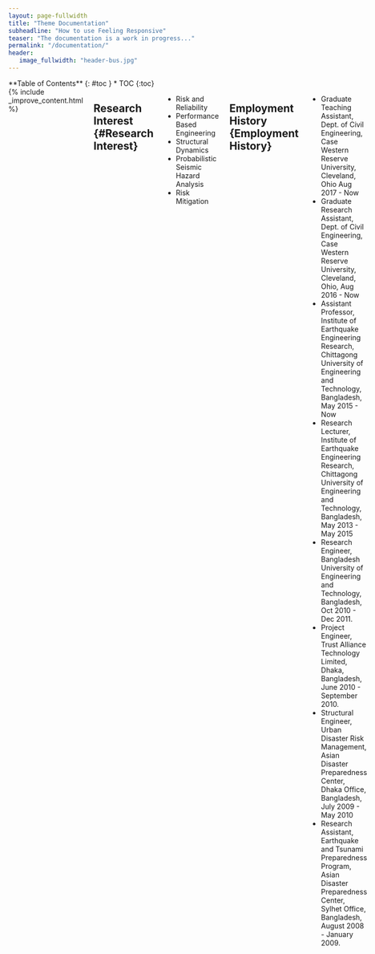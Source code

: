 ```yaml
---
layout: page-fullwidth
title: "Theme Documentation"
subheadline: "How to use Feeling Responsive"
teaser: "The documentation is a work in progress..."
permalink: "/documentation/"
header:
   image_fullwidth: "header-bus.jpg"
---
```

<div class="row">
<div class="medium-4 medium-push-8 columns" markdown="1">
<div class="panel radius" markdown="1">
**Table of Contents**
{: #toc }
*  TOC
{:toc}
</div>
</div><!-- /.medium-4.columns -->



<div class="medium-8 medium-pull-4 columns" markdown="1">
{% include _improve_content.html %}
   
## Research Interest {#Research Interest}
* Risk and Reliability
* Performance Based Engineering
* Structural Dynamics
* Probabilistic Seismic Hazard Analysis
* Risk Mitigation

## Employment History {Employment History}
* Graduate Teaching Assistant, Dept. of Civil Engineering, Case Western Reserve University, Cleveland, Ohio Aug 2017 - Now
* Graduate Research Assistant, Dept. of Civil Engineering, Case Western Reserve University, Cleveland, Ohio, Aug 2016 - Now
* Assistant Professor, Institute of Earthquake Engineering Research, Chittagong University of Engineering and Technology, Bangladesh, May 2015 - Now
* Research Lecturer, Institute of Earthquake Engineering Research, Chittagong University of Engineering and Technology, Bangladesh, May 2013 - May 2015
* Research Engineer, Bangladesh University of Engineering and Technology, Bangladesh,  Oct 2010 - Dec 2011.
* Project Engineer, Trust Alliance Technology Limited, Dhaka, Bangladesh,  June 2010 - September 2010.
* Structural Engineer, Urban Disaster Risk Management, Asian Disaster Preparedness Center, Dhaka Office, Bangladesh, July 2009 - May 2010
* Research Assistant, Earthquake and Tsunami Preparedness Program, Asian Disaster Preparedness Center, Sylhet Office, Bangladesh, August 2008 - January 2009.

## Awards/Fellowships {Awards/Fellowships}

* 2016: Graduate Research Assistantship for Doctoral Study at Case Western Reserve University, USA
* 2015: GFZ Grant for participate International Training Course on Seismic Hazard, Risk and Mitigation at GFZ Potsdam, Germany
* 2014: Wilsdorf Foundation and the “Bureau de la Solidarité Internationale” grant at University of Geneva
* 2013: Erasmus Mundus Sustainable Constructions under natural hazards and catastrophic events grant
* 2013: Netherlands Fellowship Program for Applied Earth Sciences at Faculty of Geo-Information Science & Earth Observation
* 2012: Eurasian University Network for International Co-operation in Earthquake Fellowship
* 2011: SAARC Disaster Management Center Fellowship

## Membership {Membership}

E- Affiliate | Earthquake Engineering Research Institute (EERI) | 15337
Member     | American Society of Civil Engineers |10949854
Member     | International Association of Life Cycle Civil Engineering
Member     | Institute of Engineers Bangladesh (IEB) | M-27463
Member     | Bangladesh Society for Geotechnical Engineering (BSGE) | 2012-001
Life Fellow | Bangladesh Earthquake Society (BES) | 249

## Languages {Languages}
Bengali (mother tongue)| English | Hindi | Basic Italian

## Skills {Skills}

OpenSees | FEAP | SAP2000 | ArcGIS | Matlab | AutoCAD | Python

## Extra Curricular {Extra Curricular}

Listening to Music| Exploring History & Culture | Traveling | Volunteer

## Journal Reviewer {Journal Reviewer}

* ASTM Journal of Testing and Evaluation
* Geotechnical Engineering Journal of the `SEAGS & AGSSEA`

### Code to use for flexible videos

{% highlight html %}
<div class="flex-video">
  <iframe with video />
</div>
{% endhighlight %}

<img class="t60" src="{{ site.urlimg }}header-bus.jpg" alt="">

## Images: Title, Thumbnails, Homepage   {#images}

There are several types of images you can define via front matter. If you want to change the images used in the header have a look at [Style your Header]({{ site.url }}/headers/). 
